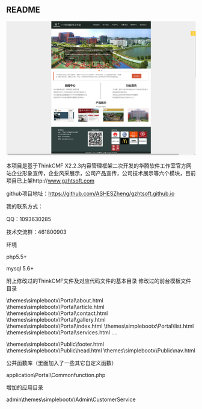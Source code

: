 ## README
![Alt text](https://github.com/ASHESZheng/gzhtsoft.github.io/blob/master/Screenshots/1.png)

本项目是基于ThinkCMF X2.2.3内容管理框架二次开发的华腾软件工作室官方网站企业形象宣传，企业风采展示，公司产品宣传，公司技术展示等六个模块，目前项目已上架http://www.gzhtsoft.com

github项目地址：https://github.com/ASHESZheng/gzhtsoft.github.io

我的联系方式：

QQ：1093630285

技术交流群：461800903

环境

php5.5+

mysql 5.6+

附上修改过的ThinkCMF文件及对应代码文件的基本目录
修改过的前台模板文件目录

\themes\simplebootx\Portal\about.html
\themes\simplebootx\Portal\article.html
\themes\simplebootx\Portal\contact.html
\themes\simplebootx\Portal\gallery.html
\themes\simplebootx\Portal\index.html
\themes\simplebootx\Portal\list.html
\themes\simplebootx\Portal\services.html
....

\themes\simplebootx\Public\footer.html
\themes\simplebootx\Public\head.html
\themes\simplebootx\Public\nav.html


公共函数库（里面加入了一些其它自定义函数）

application\Portal\Commonfunction.php

增加的应用目录

admin\themes\simplebootx\Admin\CustomerService
